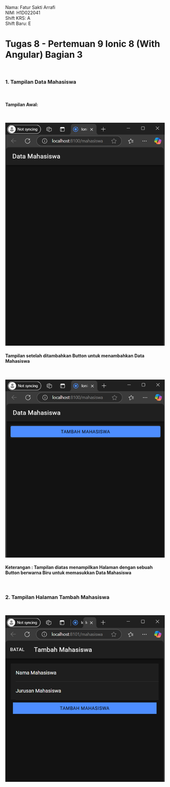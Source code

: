 Nama: Fatur Sakti Arrafi<br>
NIM: H1D022041<br>
Shift KRS: A<br>
Shift Baru: E<br>

<h1>Tugas 8 - Pertemuan 9 Ionic 8 (With Angular) Bagian 3</h1><br>

<h3>1. Tampilan Data Mahasiswa</h3><br>
<h4>Tampilan Awal:</h4><br>

![alt text](https://github.com/fatur251003/LabMobile9_Fatur-Sakti-Arrafi_Shift-E/blob/main/images/Screenshot%202024-11-07%20091622.png)<br>

<h4>Tampilan setelah ditambahkan Button untuk menambahkan Data Mahasiswa</h4><br>

![alt text](https://github.com/fatur251003/LabMobile9_Fatur-Sakti-Arrafi_Shift-E/blob/main/images/Screenshot%202024-11-10%20154701.png)<br>

<h4>Keterangan : Tampilan diatas menampilkan Halaman dengan sebuah Button berwarna Biru untuk memasukkan Data Mahasiswa</h4><br>

<h3>2. Tampilan Halaman Tambah Mahasiswa</h3><br>

![alt text](https://github.com/fatur251003/LabMobile9_Fatur-Sakti-Arrafi_Shift-E/blob/main/images/Screenshot%202024-11-07%20094624.png)<br>

